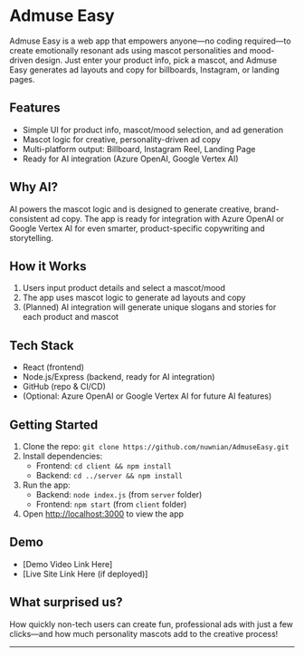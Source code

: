 # Admuse Easy

Admuse Easy is a web app that empowers anyone—no coding required—to create emotionally resonant ads using mascot personalities and mood-driven design. Just enter your product info, pick a mascot, and Admuse Easy generates ad layouts and copy for billboards, Instagram, or landing pages.

## Features
- Simple UI for product info, mascot/mood selection, and ad generation
- Mascot logic for creative, personality-driven ad copy
- Multi-platform output: Billboard, Instagram Reel, Landing Page
- Ready for AI integration (Azure OpenAI, Google Vertex AI)

## Why AI?
AI powers the mascot logic and is designed to generate creative, brand-consistent ad copy. The app is ready for integration with Azure OpenAI or Google Vertex AI for even smarter, product-specific copywriting and storytelling.

## How it Works
1. Users input product details and select a mascot/mood
2. The app uses mascot logic to generate ad layouts and copy
3. (Planned) AI integration will generate unique slogans and stories for each product and mascot

## Tech Stack
- React (frontend)
- Node.js/Express (backend, ready for AI integration)
- GitHub (repo & CI/CD)
- (Optional: Azure OpenAI or Google Vertex AI for future AI features)

## Getting Started
1. Clone the repo: `git clone https://github.com/nuwnian/AdmuseEasy.git`
2. Install dependencies:
   - Frontend: `cd client && npm install`
   - Backend: `cd ../server && npm install`
3. Run the app:
   - Backend: `node index.js` (from `server` folder)
   - Frontend: `npm start` (from `client` folder)
4. Open [http://localhost:3000](http://localhost:3000) to view the app

## Demo
- [Demo Video Link Here]
- [Live Site Link Here (if deployed)]

## What surprised us?
How quickly non-tech users can create fun, professional ads with just a few clicks—and how much personality mascots add to the creative process!

---


